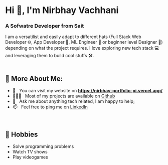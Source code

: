 <h1>Hi 👋, I'm Nirbhay Vachhani</h1>
<h3>A Sofwatre Developer from Sait </h3>


I am a versatilist and easily adapt to different hats (Full Stack Web Developer 🌐, App Developer 📱, ML Engineer 🤖 or beginner level Designer 🎨) depending on what the project requires. I love exploring new tech stack 💻 and leveraging them to build cool stuffs 🛠️. 
<br/>
<br/>


  
## 🧐 More About Me:
- 🔭 &nbsp; You can visit my website on **https://nirbhay-portfolio-pi.vercel.app/**
- 👨🏻‍💻 &nbsp; Most of my projects are available on [Github](https://github.com/NirbhayVachhani)
- 💬 &nbsp; Ask me about anything tech related, I am happy to help;
- 📫 &nbsp; Feel free to ping me on [LinkedIn](https://www.linkedin.com/in//nirbhayvachhani/)

<br>

## 📅 Hobbies
- Solve programming problems
- Watch TV shows
- Play videogames
